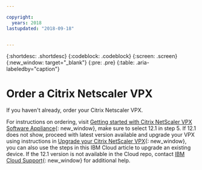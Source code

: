 ```yaml
---

copyright:
  years: 2018
lastupdated: "2018-09-18"


---
```


{:shortdesc: .shortdesc}
{:codeblock: .codeblock}
{:screen: .screen}
{:new_window: target="_blank"}
{:pre: .pre}
{:table: .aria-labeledby="caption"}

# Order a Citrix Netscaler VPX
If you haven't already, order your Citrix Netscaler VPX.

For instructions on ordering, visit [Getting started with Citrix NetScaler VPX Software Appliance](https://console.bluemix.net/docs/infrastructure/citrix-netscaler-vpx/getting-started.html#getting-started-with-citrix-netscaler-vpx-software-appliance){: new_window}, make sure to select 12.1 in step 5. If 12.1 does not show, proceed with latest version available and upgrade your VPX using instructions in 
[Upgrade your Citrix NetScaler VPX](https://console.bluemix.net/docs/infrastructure/citrix-netscaler-vpx/upgrade-netscaler.html#upgrade-your-citrix-netscaler-vpx){: new_window}, you can also use the steps in this IBM Cloud article to upgrade an existing device. If the 12.1 version is not available in the Cloud repo, contact [IBM Cloud Support](https://console.bluemix.net/docs/get-support/howtogetsupport.html#using-avatar){: new_window} for additional help.

